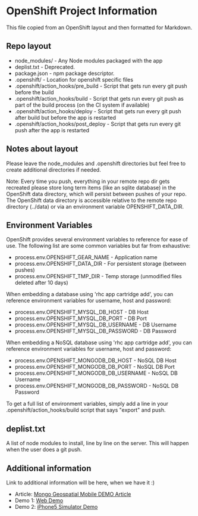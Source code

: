 # OpenShift Project Information

This file copied from an OpenShift layout and then formatted for Markdown.

## Repo layout

* node_modules/                        - Any Node modules packaged with the app
* deplist.txt                         - Deprecated.
* package.json                        - npm package descriptor.
* .openshift/                         - Location for openshift specific files
* .openshift/action_hooks/pre_build   - Script that gets run every git push before
                                      the build
* .openshift/action_hooks/build       - Script that gets run every git push as
                                      part of the build process (on the CI
                                      system if available)
* .openshift/action_hooks/deploy      - Script that gets run every git push after
                                      build but before the app is restarted
* .openshift/action_hooks/post_deploy - Script that gets run every git push after
                                      the app is restarted

## Notes about layout

Please leave the node_modules and .openshift directories but feel free to
create additional directories if needed.

Note: Every time you push, everything in your remote repo dir gets recreated
      please store long term items (like an sqlite database) in the OpenShift
      data directory, which will persist between pushes of your repo.
      The OpenShift data directory is accessible relative to the remote repo
      directory (../data) or via an environment variable OPENSHIFT_DATA_DIR.


## Environment Variables

OpenShift provides several environment variables to reference for ease
of use.  The following list are some common variables but far from exhaustive:

*    process.env.OPENSHIFT_GEAR_NAME  - Application name
*    process.env.OPENSHIFT_DATA_DIR  - For persistent storage (between pushes)
*    process.env.OPENSHIFT_TMP_DIR   - Temp storage (unmodified files deleted after 10 days)

When embedding a database using 'rhc app cartridge add', you can reference environment
variables for username, host and password:

-    process.env.OPENSHIFT_MYSQL_DB_HOST      - DB Host
-    process.env.OPENSHIFT_MYSQL_DB_PORT      - DB Port
-    process.env.OPENSHIFT_MYSQL_DB_USERNAME  - DB Username
-    process.env.OPENSHIFT_MYSQL_DB_PASSWORD  - DB Password

When embedding a NoSQL database using 'rhc app cartridge add', you can reference environment
variables for username, host and password:

-    process.env.OPENSHIFT_MONGODB_DB_HOST      - NoSQL DB Host
-    process.env.OPENSHIFT_MONGODB_DB_PORT      - NoSQL DB Port
-    process.env.OPENSHIFT_MONGODB_DB_USERNAME  - NoSQL DB Username
-    process.env.OPENSHIFT_MONGODB_DB_PASSWORD  - NoSQL DB Password

To get a full list of environment variables, simply add a line in your
.openshift/action_hooks/build script that says "export" and push.


## deplist.txt

A list of node modules to install, line by line on the server. This will happen
when the user does a git push.


## Additional information

Link to additional information will be here, when we have it :)

- Article: [Mongo Geospatial Mobile DEMO Article](https://keyholesoftware.com/2013/07/15/mongodb-mobile-demo/)
- Demo 1: [Web Demo](https://geospatial-mauget.rhcloud.com/)
- Demo 2: [iPhone5 Simulator Demo](http://iphone5simulator.com/)
